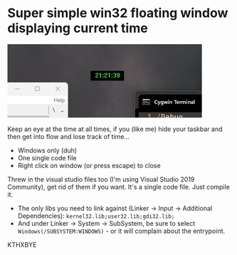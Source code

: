 # Super simple win32 floating window displaying current time

![](/screenshot.jpg?raw=true "Optional Title")

Keep an eye at the time at all times, if you (like me) hide your taskbar and then get into flow and lose track of time...

* Windows only (duh)
* One single code file
* Right click on window (or press escape) to close

Threw in the visual studio files too (I'm using Visual Studio 2019 Community), get rid of them if you want. It's a single code file. Just compile it.
* The only libs you need to link against (Linker -> Input -> Additional Dependencies): `kernel32.lib;user32.lib;gdi32.lib;`
* And under Linker -> System -> SubSystem, be sure to select `Windows(/SUBSYSTEM:WINDOWS)` - or it will complain about the entrypoint.

KTHXBYE
